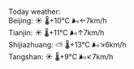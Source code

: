 Today weather:  
Beijing: ☀️   🌡️+10°C 🌬️←7km/h  
Tianjin: ☀️   🌡️+11°C 🌬️↑7km/h  
Shijiazhuang: ⛅️  🌡️+13°C 🌬️↘6km/h  
Tangshan: ☀️   🌡️+9°C 🌬️↙7km/h  
